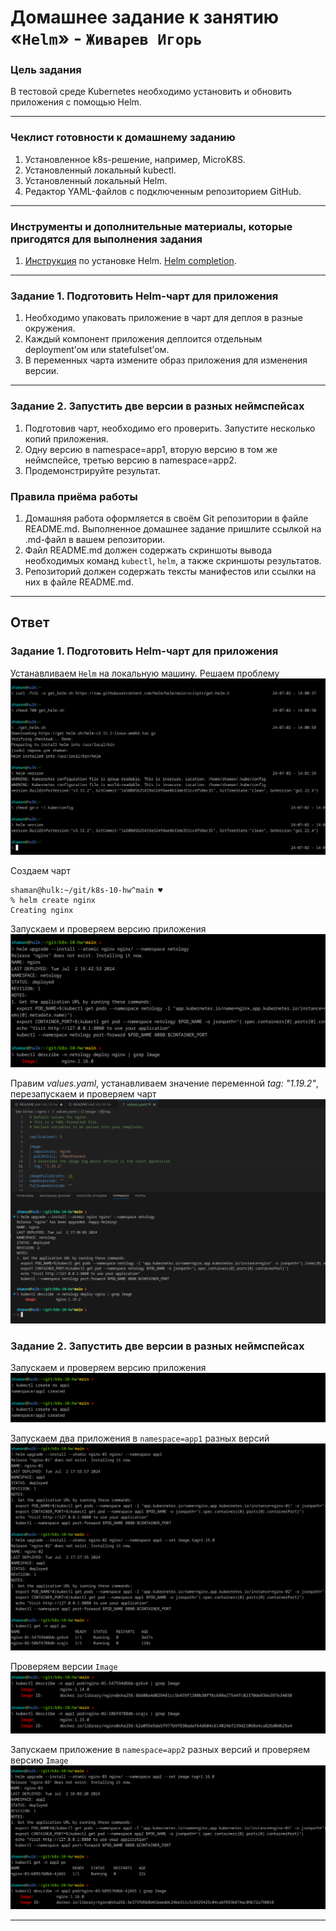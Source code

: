 # Домашнее задание к занятию «`Helm`» - `Живарев Игорь`

### Цель задания

В тестовой среде Kubernetes необходимо установить и обновить приложения с помощью Helm.

------

### Чеклист готовности к домашнему заданию

1. Установленное k8s-решение, например, MicroK8S.
2. Установленный локальный kubectl.
3. Установленный локальный Helm.
4. Редактор YAML-файлов с подключенным репозиторием GitHub.

------

### Инструменты и дополнительные материалы, которые пригодятся для выполнения задания

1. [Инструкция](https://helm.sh/docs/intro/install/) по установке Helm. [Helm completion](https://helm.sh/docs/helm/helm_completion/).

------

### Задание 1. Подготовить Helm-чарт для приложения

1. Необходимо упаковать приложение в чарт для деплоя в разные окружения. 
2. Каждый компонент приложения деплоится отдельным deployment’ом или statefulset’ом.
3. В переменных чарта измените образ приложения для изменения версии.

------
### Задание 2. Запустить две версии в разных неймспейсах

1. Подготовив чарт, необходимо его проверить. Запуститe несколько копий приложения.
2. Одну версию в namespace=app1, вторую версию в том же неймспейсе, третью версию в namespace=app2.
3. Продемонстрируйте результат.

### Правила приёма работы

1. Домашняя работа оформляется в своём Git репозитории в файле README.md. Выполненное домашнее задание пришлите ссылкой на .md-файл в вашем репозитории.
2. Файл README.md должен содержать скриншоты вывода необходимых команд `kubectl`, `helm`, а также скриншоты результатов.
3. Репозиторий должен содержать тексты манифестов или ссылки на них в файле README.md.

------


## Ответ

### Задание 1. Подготовить Helm-чарт для приложения

Устанавливаем `Helm` на локальную машину. Решаем проблему
![helm](img/k8s-10_01.png)


Создаем чарт
```
shaman@hulk:~/git/k8s-10-hw^main ♥
% helm create nginx
Creating nginx

```

Запускаем и проверяем версию приложения
![nginx-v1](img/k8s-10_02.png)

Правим _values.yaml_, устанавливаем значение переменной _tag: "1.19.2"_, перезапускаем и проверяем чарт
![nginx-v2](img/k8s-10_03.png)


### Задание 2. Запустить две версии в разных неймспейсах

Запускаем и проверяем версию приложения
![ns](img/k8s-10_04.png)

Запускаем два приложения в `namespace=app1` разных версий
![app1](img/k8s-10_05.png)

Проверяем версии `Image`
![app1](img/k8s-10_06.png)

Запускаем приложение в `namespace=app2` разных версий и проверяем версию `Image`
![app1](img/k8s-10_07.png)


---